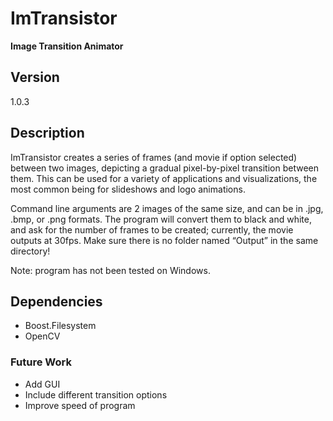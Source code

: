 ImTransistor
============

**Image Transition Animator**

## Version

1.0.3

## Description

ImTransistor creates a series of frames (and movie if option selected) between two images, depicting a gradual pixel-by-pixel transition between them. This can be used for a variety of applications and visualizations, the most common being for slideshows and logo animations. 

Command line arguments are 2 images of the same size, and can be in .jpg, .bmp, or .png formats. The program will convert them to black and white, and ask for the number of frames to be created; currently, the movie outputs at 30fps. Make sure there is no folder named “Output” in the same directory!

Note: program has not been tested on Windows.

## Dependencies

- Boost.Filesystem
- OpenCV


### Future Work

- Add GUI
- Include different transition options
- Improve speed of program

